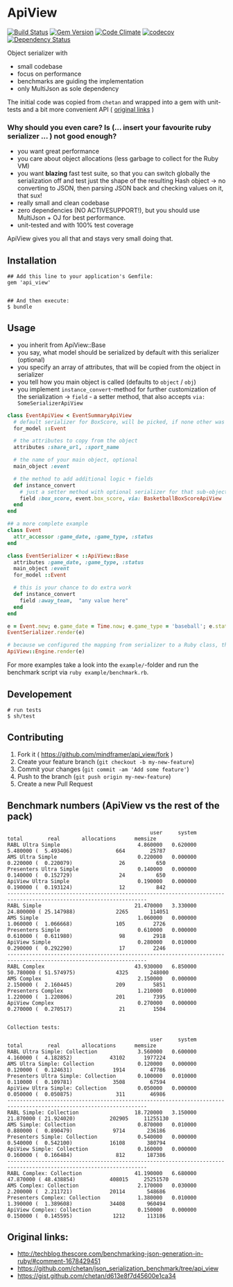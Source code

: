 # ApiView

[![Build Status](https://travis-ci.org/ddd-ruby/api_view.png)](https://travis-ci.org/ddd-ruby/api_view)
[![Gem Version](https://badge.fury.io/rb/api_view.png)](http://badge.fury.io/rb/api_view)
[![Code Climate](https://codeclimate.com/github/ddd-ruby/api_view/badges/gpa.svg)](https://codeclimate.com/github/ddd-ruby/api_view)
[![codecov](https://codecov.io/gh/ddd-ruby/api_view/branch/master/graph/badge.svg)](https://codecov.io/gh/ddd-ruby/api_view)
[![Dependency Status](https://gemnasium.com/ddd-ruby/api_view.png)](https://gemnasium.com/ddd-ruby/api_view)


Object serializer with
  - small codebase
  - focus on performance
  - benchmarks are guiding the implementation
  - only MultiJson as sole dependency


The initial code was copied from `chetan` and wrapped into a gem with unit-tests and a bit more convenient API ( [original links](#original-links) )



### Why should you even care? Is (... insert your favourite ruby serializer ... ) not good enough?

  - you want great performance
  - you care about object allocations (less garbage to collect for the Ruby VM)
  - you want **blazing** fast test suite, so that you can switch globally the serialization off and test just the shape of the resulting Hash object
    -> no converting to JSON, then parsing JSON back and checking values on it, that sux!
  - really small and clean codebase
  - zero dependencies (NO ACTIVESUPPORT!), but you should use MultiJson + OJ for best performance.
  - unit-tested and with 100% test coverage

ApiView gives you all that and stays very small doing that.

## Installation

    ## Add this line to your application's Gemfile:
    gem 'api_view'


    ## And then execute:
    $ bundle


## Usage

  - you inherit from ApiView::Base
  - you say, what model should be serialized by default with this serializer (optional)
  - you specify an array of attributes, that will be copied from the object in serializer
  - you tell how you main object is called (defaults to `object` / `obj`)
  - you implement `instance_convert`-method for further customization of the serialization
    -> `field` - a setter method, that also accepts `via: SomeSerializerApiView`


```ruby
class EventApiView < EventSummaryApiView
  # default serializer for BoxScore, will be picked, if none other was given
  for_model ::Event

  # the attributes to copy from the object
  attributes :share_url, :sport_name

  # the name of your main object, optional
  main_object :event

  # the method to add additional logic + fields
  def instance_convert
    # just a setter method with optional serializer for that sub-object
    field :box_score, event.box_score, via: BasketballBoxScoreApiView
  end
end

## a more complete example
class Event
  attr_accessor :game_date, :game_type, :status
end

class EventSerializer < ::ApiView::Base
  attributes :game_date, :game_type, :status
  main_object :event
  for_model ::Event

  # this is your chance to do extra work
  def instance_convert
    field :away_team,  "any value here"
  end
end

e = Event.new; e.game_date = Time.now; e.game_type = 'baseball'; e.status = 'won'
EventSerializer.render(e)

# because we configured the mapping from serializer to a Ruby class, this also works:
ApiView::Engine.render(e)
```



For more examples take a look into the `example/`-folder and run the benchmark script via `ruby example/benchmark.rb`.



## Developement

    # run tests
    $ sh/test




## Contributing

1. Fork it ( https://github.com/mindframer/api_view/fork )
2. Create your feature branch (`git checkout -b my-new-feature`)
3. Commit your changes (`git commit -am 'Add some feature'`)
4. Push to the branch (`git push origin my-new-feature`)
5. Create a new Pull Request



## Benchmark numbers (ApiView vs the rest of the pack)

                                                  user     system      total        real       allocations      memsize
    RABL Ultra Simple                         4.860000   0.620000   5.480000 (  5.493406)              664        25787
    AMS Ultra Simple                          0.220000   0.000000   0.220000 (  0.220079)               26          650
    Presenters Ultra Simple                   0.140000   0.000000   0.140000 (  0.152729)               24          650
    ApiView Ultra Simple                      0.190000   0.000000   0.190000 (  0.193124)               12          842
    -------------------------------------------------------------------------------------------------------------------
    RABL Simple                              21.470000   3.330000  24.800000 ( 25.147988)             2265       114051
    AMS Simple                                1.060000   0.000000   1.060000 (  1.066668)              105         2726
    Presenters Simple                         0.610000   0.000000   0.610000 (  0.611980)               98         2918
    ApiView Simple                            0.280000   0.010000   0.290000 (  0.292290)               17         2246
    -------------------------------------------------------------------------------------------------------------------
    RABL Complex                             43.930000   6.850000  50.780000 ( 51.574975)             4325       248000
    AMS Complex                               2.150000   0.000000   2.150000 (  2.160445)              209         5851
    Presenters Complex                        1.210000   0.010000   1.220000 (  1.220806)              201         7395
    ApiView Complex                           0.270000   0.000000   0.270000 (  0.270517)               21         1504


    Collection tests:

                                                  user     system      total        real       allocations      memsize
    RABL Ultra Simple: Collection             3.560000   0.600000   4.160000 (  4.182852)            43102      1977224
    AMS Ultra Simple: Collection              0.120000   0.000000   0.120000 (  0.124631)             1914        47786
    Presenters Ultra Simple: Collection       0.100000   0.010000   0.110000 (  0.109781)             3508        67594
    ApiView Ultra Simple: Collection          0.050000   0.000000   0.050000 (  0.050875)              311        46986
    -------------------------------------------------------------------------------------------------------------------
    RABL Simple: Collection                  18.720000   3.150000  21.870000 ( 21.924020)           202905     11255130
    AMS Simple: Collection                    0.870000   0.010000   0.880000 (  0.890479)             9714       236186
    Presenters Simple: Collection             0.540000   0.000000   0.540000 (  0.542100)            16108       380794
    ApiView Simple: Collection                0.160000   0.000000   0.160000 (  0.166484)              812       187386
    -------------------------------------------------------------------------------------------------------------------
    RABL Complex: Collection                 41.190000   6.680000  47.870000 ( 48.438854)           408015     25251570
    AMS Complex: Collection                   2.170000   0.030000   2.200000 (  2.211721)            20114       548686
    Presenters Complex: Collection            1.380000   0.010000   1.390000 (  1.389608)            34408       960494
    ApiView Complex: Collection               0.150000   0.000000   0.150000 (  0.145595)             1212       113186


## Original links:
  - http://techblog.thescore.com/benchmarking-json-generation-in-ruby/#comment-1678429451
  - https://github.com/chetan/json_serialization_benchmark/tree/api_view
  - https://gist.github.com/chetan/d613e8f7d45600e1ca34
